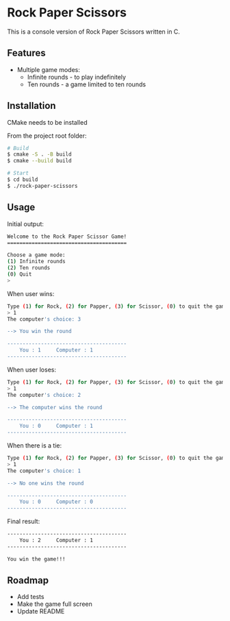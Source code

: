 # Rock Paper Scissors

This is a console version of Rock Paper Scissors written in C.

## Features

- Multiple game modes:
  - Infinite rounds - to play indefinitely
  - Ten rounds - a game limited to ten rounds

## Installation

CMake needs to be installed

From the project root folder:

```bash
# Build
$ cmake -S . -B build
$ cmake --build build

# Start
$ cd build
$ ./rock-paper-scissors
```

## Usage

Initial output:

```bash
Welcome to the Rock Paper Scissor Game!
=======================================

Choose a game mode:
(1) Infinite rounds
(2) Ten rounds
(0) Quit
>  
```

When user wins:

```bash
Type (1) for Rock, (2) for Papper, (3) for Scissor, (0) to quit the game
> 1
The computer's choice: 3

--> You win the round

---------------------------------------
    You : 1     Computer : 1
---------------------------------------
```

When user loses:

```bash
Type (1) for Rock, (2) for Papper, (3) for Scissor, (0) to quit the game
> 1
The computer's choice: 2

--> The computer wins the round

---------------------------------------
    You : 0     Computer : 1
---------------------------------------
```

When there is a tie:

```bash
Type (1) for Rock, (2) for Papper, (3) for Scissor, (0) to quit the game
> 1
The computer's choice: 1

--> No one wins the round

---------------------------------------
    You : 0     Computer : 0
---------------------------------------
```

Final result:

```bash
---------------------------------------
    You : 2     Computer : 1
---------------------------------------

You win the game!!!
```

## Roadmap

- Add tests
- Make the game full screen
- Update README
